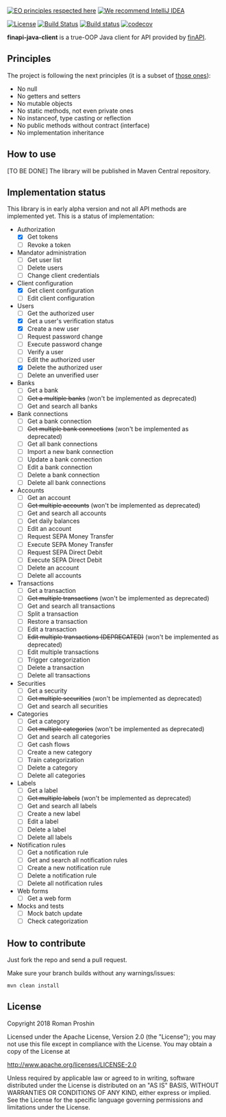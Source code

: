 [![EO principles respected here](http://www.elegantobjects.org/badge.svg)](http://www.elegantobjects.org)
[![We recommend IntelliJ IDEA](http://www.elegantobjects.org/intellij-idea.svg)](https://www.jetbrains.com/idea/)

[![License](https://img.shields.io/badge/License-Apache%202.0-blue.svg)](http://www.apache.org/licenses/LICENSE-2.0)
[![Build Status](https://travis-ci.org/proshin-roman/finapi-java-client.svg?branch=master)](https://travis-ci.org/proshin-roman/finapi-java-client)
[![Build status](https://ci.appveyor.com/api/projects/status/n88wydxq8oa0eou0/branch/master?svg=true)](https://ci.appveyor.com/project/proshin-roman/finapi-java-client/branch/master)
[![codecov](https://codecov.io/gh/proshin-roman/finapi-java-client/branch/master/graph/badge.svg)](https://codecov.io/gh/proshin-roman/finapi-java-client)


**finapi-java-client** is a true-OOP Java client for API provided by [finAPI](https://finapi.io).

## Principles

The project is following the next principles (it is a subset of [those ones](https://www.elegantobjects.org/#principles)):
- No null
- No getters and setters
- No mutable objects
- No static methods, not even private ones
- No instanceof, type casting or reflection
- No public methods without contract (interface)
- No implementation inheritance

## How to use

[TO BE DONE] The library will be published in Maven Central repository.

## Implementation status

This library is in early alpha version and not all API methods are implemented yet. This is a status of implementation:

- Authorization
    - [x] Get tokens
    - [ ] Revoke a token
- Mandator administration
    - [ ] Get user list
    - [ ] Delete users
    - [ ] Change client credentials
- Client configuration
    - [x] Get client configuration
    - [ ] Edit client configuration
- Users
    - [ ] Get the authorized user
    - [x] Get a user's verification status
    - [x] Create a new user
    - [ ] Request password change
    - [ ] Execute password change
    - [ ] Verify a user
    - [ ] Edit the authorized user
    - [x] Delete the authorized user
    - [ ] Delete an unverified user 
- Banks
    - [ ] Get a bank
    - [ ] ~~Get a multiple banks~~ (won't be implemented as deprecated)
    - [ ] Get and search all banks 
- Bank connections
    - [ ] Get a bank connection
    - [ ] ~~Get multiple bank connections~~ (won't be implemented as deprecated)
    - [ ] Get all bank connections
    - [ ] Import a new bank connection
    - [ ] Update a bank connection
    - [ ] Edit a bank connection
    - [ ] Delete a bank connection
    - [ ] Delete all bank connections
- Accounts
    - [ ] Get an account
    - [ ] ~~Get multiple accounts~~ (won't be implemented as deprecated)
    - [ ] Get and search all accounts
    - [ ] Get daily balances
    - [ ] Edit an account
    - [ ] Request SEPA Money Transfer
    - [ ] Execute SEPA Money Transfer
    - [ ] Request SEPA Direct Debit
    - [ ] Execute SEPA Direct Debit
    - [ ] Delete an account
    - [ ] Delete all accounts
- Transactions
    - [ ] Get a transaction
    - [ ] ~~Get multiple transactions~~ (won't be implemented as deprecated)
    - [ ] Get and search all transactions
    - [ ] Split a transaction
    - [ ] Restore a transaction
    - [ ] Edit a transaction
    - [ ] ~~Edit multiple transactions (DEPRECATED)~~ (won't be implemented as deprecated)
    - [ ] Edit multiple transactions
    - [ ] Trigger categorization
    - [ ] Delete a transaction
    - [ ] Delete all transactions
- Securities
    - [ ] Get a security
    - [ ] ~~Get multiple securities~~ (won't be implemented as deprecated)
    - [ ] Get and search all securities
- Categories
    - [ ] Get a category
    - [ ] ~~Get multiple categories~~ (won't be implemented as deprecated)
    - [ ] Get and search all categories
    - [ ] Get cash flows
    - [ ] Create a new category
    - [ ] Train categorization 
    - [ ] Delete a category
    - [ ] Delete all categories
- Labels
    - [ ] Get a label
    - [ ] ~~Get multiple labels~~ (won't be implemented as deprecated)
    - [ ] Get and search all labels
    - [ ] Create a new label
    - [ ] Edit a label
    - [ ] Delete a label
    - [ ] Delete all labels
- Notification rules
    - [ ] Get a notification rule
    - [ ] Get and search all notification rules
    - [ ] Create a new notification rule
    - [ ] Delete a notification rule
    - [ ] Delete all notification rules
- Web forms
    - [ ] Get a web form
- Mocks and tests
    - [ ] Mock batch update
    - [ ] Check categorization

## How to contribute

Just fork the repo and send a pull request.

Make sure your branch builds without any warnings/issues:

```
mvn clean install
```

## License
Copyright 2018 Roman Proshin

Licensed under the Apache License, Version 2.0 (the "License");
you may not use this file except in compliance with the License.
You may obtain a copy of the License at

  http://www.apache.org/licenses/LICENSE-2.0

Unless required by applicable law or agreed to in writing, software
distributed under the License is distributed on an "AS IS" BASIS,
WITHOUT WARRANTIES OR CONDITIONS OF ANY KIND, either express or implied.
See the License for the specific language governing permissions and
limitations under the License.
